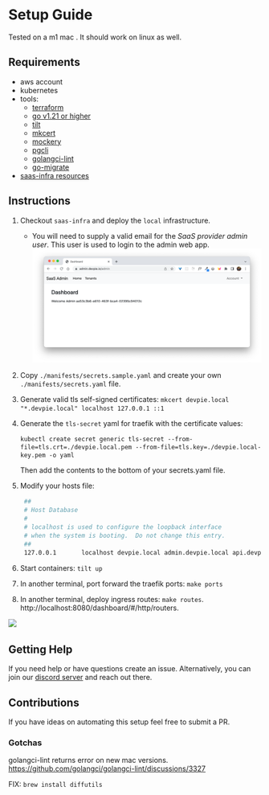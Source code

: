 # Setup Guide

Tested on a m1 mac . It should work on linux as well.

## Requirements

- aws account
- kubernetes
- tools:
  - [terraform](https://www.terraform.io/)
  - [go v1.21 or higher](https://go.dev/doc/install)
  - [tilt](https://tilt.dev/)
  - [mkcert](https://github.com/FiloSottile/mkcert)
  - [mockery](https://github.com/vektra/mockery)
  - [pgcli](https://www.pgcli.com/)
  - [golangci-lint](https://github.com/golangci/golangci-lint)
  - [go-migrate](https://github.com/golang-migrate/migrate)
- [saas-infra resources](https://github.com/devpies/saas-infra/tree/main/local/saas)

## Instructions 

1. Checkout `saas-infra` and deploy the `local` infrastructure.
   - You will need to supply a valid email for the _SaaS provider admin user_. This user is used to
   login to the admin web app.
   ![](img/admin-webapp.png)
2. Copy `./manifests/secrets.sample.yaml` and create your own `./manifests/secrets.yaml` file.
3. Generate valid tls self-signed certificates: `mkcert devpie.local "*.devpie.local" localhost 127.0.0.1 ::1`
4. Generate the `tls-secret` yaml for traefik with the certificate values: 
   ```
   kubectl create secret generic tls-secret --from-file=tls.crt=./devpie.local.pem --from-file=tls.key=./devpie.local-key.pem -o yaml 
   ```
   Then add the contents to the bottom of your secrets.yaml file.
5. Modify your hosts file:
   ```bash
    ##
    # Host Database
    #
    # localhost is used to configure the loopback interface
    # when the system is booting.  Do not change this entry.
    ##
    127.0.0.1       localhost devpie.local admin.devpie.local api.devpie.local 
    ```
   
6. Start containers: `tilt up`

7. In another terminal, port forward the traefik ports: `make ports`
8. In another terminal, deploy ingress routes: `make routes`. http://localhost:8080/dashboard/#/http/routers.

![](img/traefik.png)

## Getting Help
If you need help or have questions create an issue. Alternatively, you can join our [discord server](https://discord.gg/MeKKvHBKQG) 
and reach out there.

## Contributions
If you have ideas on automating this setup feel free to submit a PR. 

### Gotchas
golangci-lint returns error on new mac versions.
https://github.com/golangci/golangci-lint/discussions/3327

FIX: `brew install diffutils`